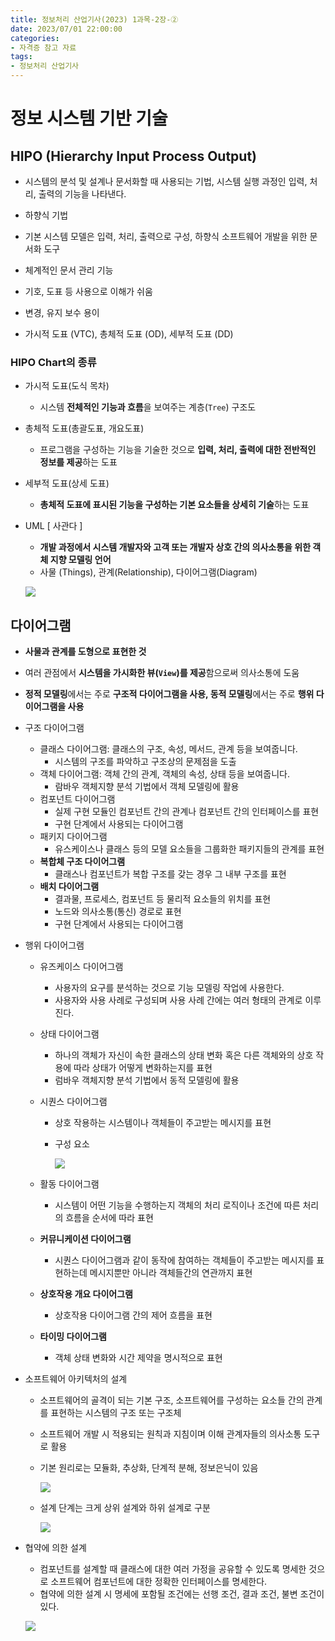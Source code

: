 ```yaml
---
title: 정보처리 산업기사(2023) 1과목-2장-②
date: 2023/07/01 22:00:00
categories:
- 자격증 참고 자료
tags:
- 정보처리 산업기사
---
```


# 정보 시스템 기반 기술

## HIPO (Hierarchy Input Process Output)

- 시스템의 분석 및 설계나 문서화할 때 사용되는 기법, 시스템 실행 과정인 입력, 처리, 출력의 기능을 나타낸다.
- 하향식 기법

- 기본 시스템 모델은 입력, 처리, 출력으로 구성, 하향식 소프트웨어 개발을 위한 문서화 도구
- 체계적인 문서 관리 기능
- 기호, 도표 등 사용으로 이해가 쉬움
- 변경, 유지 보수 용이
- 가시적 도표 (VTC), 총체적 도표 (OD), 세부적 도표 (DD)

### HIPO Chart의 종류

- 가시적 도표(도식 목차)
    - 시스템 **전체적인 기능과 흐름**을 보여주는 계층(`Tree`) 구조도
- 총체적 도표(총괄도표, 개요도표)
    - 프로그램을 구성하는 기능을 기술한 것으로 **입력, 처리, 출력에 대한 전반적인 정보를 제공**하는 도표
- 세부적 도표(상세 도표)
    - **총체적 도표에 표시된 기능을 구성하는 기본 요소들을 상세히 기술**하는 도표

- UML [ 사관다 ]
    - **개발 과정에서 시스템 개발자와 고객 또는 개발자 상호 간의 의사소통을 위한 객체 지향 모델링 언어**
    - 사물 (Things), 관계(Relationship), 다이어그램(Diagram)
    
    ![](/Images/2023/07/1과목-2장-②/Untitled.png)
    

## 다이어그램
- **사물과 관계를 도형으로 표현한 것**
- 여러 관점에서 **시스템을 가시화한 뷰(`View`)를 제공**함으로써 의사소통에 도움
- **정적 모델링**에서는 주로 **구조적 다이어그램을 사용, 동적 모델링**에서는 주로 **행위 다이어그램을 사용**

- 구조 다이어그램
    - 클래스 다이어그램: 클래스의 구조, 속성, 메서드, 관계 등을 보여줍니다.
        - 시스템의 구조를 파악하고 구조상의 문제점을 도출
    - 객체 다이어그램: 객체 간의 관계, 객체의 속성, 상태 등을 보여줍니다.
        - 람바우 객체지향 분석 기법에서 객체 모델링에 활용
    - 컴포넌트 다이어그램
        - 실제 구현 모듈인 컴포넌트 간의 관계나 컴포넌트 간의 인터페이스를 표현
        - 구현 단계에서 사용되는 다이어그램
    - 패키지 다이어그램
        - 유스케이스나 클래스 등의 모델 요소들을 그룹화한 패키지들의 관계를 표현
    - **복합체 구조 다이어그램**
        - 클래스나 컴포넌트가 복합 구조를 갖는 경우 그 내부 구조를 표현
    - **배치 다이어그램**
        - 결과물, 프로세스, 컴포넌트 등 물리적 요소들의 위치를 표현
        - 노드와 의사소통(통신) 경로로 표현
        - 구현 단계에서 사용되는 다이어그램
        
- 행위 다이어그램
    - 유즈케이스 다이어그램
        - 사용자의 요구를 분석하는 것으로 기능 모델링 작업에 사용한다.
        - 사용자와 사용 사례로 구성되며 사용 사례 간에는 여러 형태의 관계로 이루진다.
    - 상태 다이어그램
        - 하나의 객체가 자신이 속한 클래스의 상태 변화 혹은 다른 객체와의 상호 작용에 따라 상태가 어떻게 변화하는지를 표현
        - 럼바우 객체지향 분석 기법에서 동적 모델링에 활용
    - 시퀀스 다이어그램
        - 상호 작용하는 시스템이나 객체들이 주고받는 메시지를 표현
        - 구성 요소
            
            ![](/Images/2023/07/1과목-2장-②/Untitled%201.png)
            
    - 활동 다이어그램
        - 시스템이 어떤 기능을 수행하는지 객체의 처리 로직이나 조건에 따른 처리의 흐름을 순서에 따라 표현
    - **커뮤니케이션 다이어그램**
        - 시퀀스 다이어그램과 같이 동작에 참여하는 객체들이 주고받는 메시지를 표현하는데 메시지뿐만 아니라 객체들간의 연관까지 표현
    - **상호작용 개요 다이어그램**
        - 상호작용 다이어그램 간의 제어 흐름을 표현
    - **타이밍 다이어그램**
        - 객체 상태 변화와 시간 제약을 명시적으로 표현

- 소프트웨어 아키텍처의 설계
    - 소프트웨어의 골격이 되는 기본 구조, 소프트웨어를 구성하는 요소들 간의 관계를 표현하는 시스템의 구조 또는 구조체
    - 소프트웨어 개발 시 적용되는 원칙과 지침이며 이해 관계자들의 의사소통 도구로 활용
    - 기본 원리로는 모듈화, 추상화, 단계적 분해, 정보은닉이 있음
        
        ![](/Images/2023/07/1과목-2장-②/Untitled%202.png)
        
    - 설계 단계는 크게 상위 설계와 하위 설계로 구분
        
        ![](/Images/2023/07/1과목-2장-②/Untitled%203.png)
        
- 협약에 의한 설계
    - 컴포넌트를 설계할 때 클래스에 대한 여러 가정을 공유할 수 있도록 명세한 것으로 소프트웨어 컴포넌트에 대한 정확한 인터페이스를 명세한다.
    - 협약에 의한 설계 시 명세에 포함될 조건에는 선행 조건, 결과 조건, 불변 조건이 있다.
    
    ![](/Images/2023/07/1과목-2장-②/Untitled%204.png)